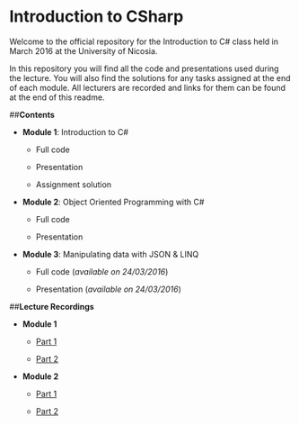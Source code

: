 # Introduction to CSharp

Welcome to the official repository for the Introduction to C# class held in March 2016 at the University of Nicosia.

In this repository you will find all the code and presentations used during the lecture. 
You will also find the solutions for any tasks assigned at the end of each module.
All lecturers are recorded and links for them can be found at the end of this readme.

##**Contents**

- **Module 1**: Introduction to C#
 
  - Full code
   
  - Presentation
   
  - Assignment solution
   
- **Module 2**: Object Oriented Programming with C#
 
  - Full code 
   
  - Presentation 
   
- **Module 3**: Manipulating data with JSON & LINQ
 
  - Full code (*available on 24/03/2016*)
   
  - Presentation (*available on 24/03/2016*)
  
  
##**Lecture Recordings**
  
- **Module 1**

  - [Part 1](https://stdntpartners-my.sharepoint.com/personal/kyriakos_kyriakou_studentpartner_com/_layouts/15/guestaccess.aspx?guestaccesstoken=4NEkviRIvguObjNy3ayk6wEOWeD%2bOTRR8uf%2bbQu6vXk%3d&docid=0d600fb39d0714e37bf92aad01bf0bbf5)
    
  - [Part 2](https://stdntpartners-my.sharepoint.com/personal/kyriakos_kyriakou_studentpartner_com/_layouts/15/guestaccess.aspx?guestaccesstoken=5c5P%2bGRUsBCjyh%2bIVT7SAY8%2bSj0NKP0VBhwgcz7gVr4%3d&docid=08d2a1f5189fa4ffeaba5ca5e2fb7db94)
  
- **Module 2**

  - [Part 1](https://stdntpartners-my.sharepoint.com/personal/kyriakos_kyriakou_studentpartner_com/_layouts/15/guestaccess.aspx?guestaccesstoken=InpG03%2fqy3fbc1O5sxf5W5IEDLFAK%2fEDpUjNMOT5vNU%3d&docid=01bdb5b7c368b475ab3e840b1b0ec974a)
  
  - [Part 2](https://stdntpartners-my.sharepoint.com/personal/kyriakos_kyriakou_studentpartner_com/_layouts/15/guestaccess.aspx?guestaccesstoken=p2RC3NZIaoCvFLG96bhcoVhQY%2f3QKRWqLyWfK7%2fO9Kc%3d&docid=0332f47255bc048f3a226a6f0241c38d5)
  

  
